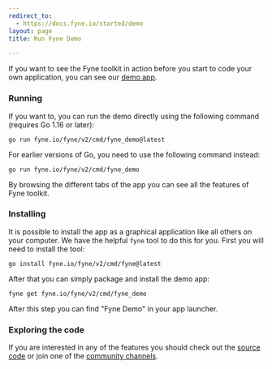 ```yaml
---
redirect_to:
  - https://docs.fyne.io/started/demo
layout: page
title: Run Fyne Demo

---
```




If you want to see the Fyne toolkit in action before you start to code your own application,
you can see our [demo app](https://github.com/fyne-io/fyne/tree/master/cmd/fyne_demo).

### Running

If you want to, you can run the demo directly using the following command (requires Go 1.16 or later):

    go run fyne.io/fyne/v2/cmd/fyne_demo@latest

For earlier versions of Go, you need to use the following command instead:

    go run fyne.io/fyne/v2/cmd/fyne_demo

By browsing the different tabs of the app you can see all the features of Fyne toolkit.

### Installing

It is possible to install the app as a graphical application like all others on your computer.
We have the helpful `fyne` tool to do this for you.
First you will need to install the tool:

	go install fyne.io/fyne/v2/cmd/fyne@latest

After that you can simply package and install the demo app:

	fyne get fyne.io/fyne/v2/cmd/fyne_demo

After this step you can find "Fyne Demo" in your app launcher.

### Exploring the code

If you are interested in any of the features you should  check out the
[source code](https://github.com/fyne-io/fyne/tree/master/cmd/fyne_demo)
or join one of the [community channels](https://fyne.io#contact).
